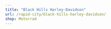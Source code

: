 ```yaml
---
title: "Black Hills Harley-Davidson"
url: /rapid-city/black-hills-harley-davidson/
shop: Motorrad
---
```

